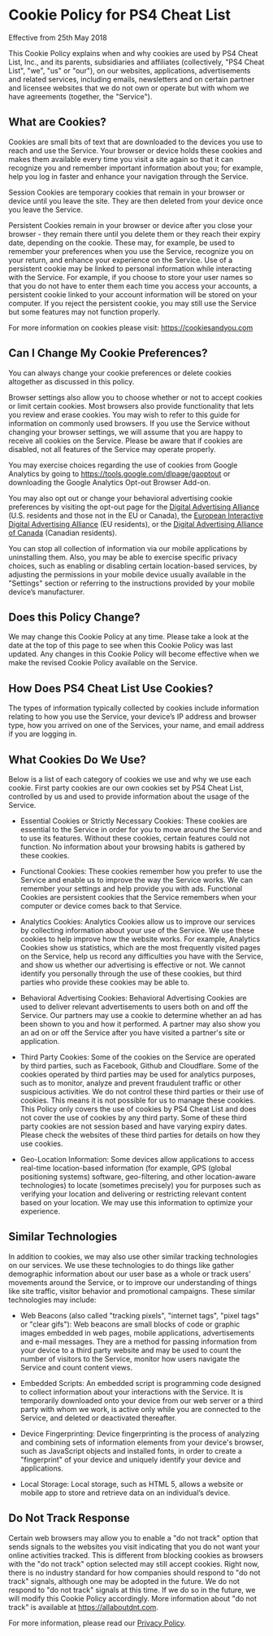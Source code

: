 # Cookie Policy for PS4 Cheat List

Effective from 25th May 2018

This Cookie Policy explains when and why cookies are used by PS4 Cheat List, Inc., and its parents, subsidiaries and affiliates (collectively, "PS4 Cheat List", "we", "us" or "our"), on our websites, applications, advertisements and related services, including emails, newsletters and on certain partner and licensee websites that we do not own or operate but with whom we have agreements (together, the "Service").

## What are Cookies?

Cookies are small bits of text that are downloaded to the devices you use to reach and use the Service. Your browser or device holds these cookies and makes them available every time you visit a site again so that it can recognize you and remember important information about you; for example, help you log in faster and enhance your navigation through the Service.

Session Cookies are temporary cookies that remain in your browser or device until you leave the site. They are then deleted from your device once you leave the Service.

Persistent Cookies remain in your browser or device after you close your browser - they remain there until you delete them or they reach their expiry date, depending on the cookie. These may, for example, be used to remember your preferences when you use the Service, recognize you on your return, and enhance your experience on the Service. Use of a persistent cookie may be linked to personal information while interacting with the Service. For example, if you choose to store your user names so that you do not have to enter them each time you access your accounts, a persistent cookie linked to your account information will be stored on your computer. If you reject the persistent cookie, you may still use the Service but some features may not function properly.

For more information on cookies please visit: https://cookiesandyou.com

## Can I Change My Cookie Preferences?

You can always change your cookie preferences or delete cookies altogether as discussed in this policy.

Browser settings also allow you to choose whether or not to accept cookies or limit certain cookies. Most browsers also provide functionality that lets you review and erase cookies. You may wish to refer to this guide for information on commonly used browsers. If you use the Service without changing your browser settings, we will assume that you are happy to receive all cookies on the Service. Please be aware that if cookies are disabled, not all features of the Service may operate properly.

You may exercise choices regarding the use of cookies from Google Analytics by going to https://tools.google.com/dlpage/gaoptout or downloading the Google Analytics Opt-out Browser Add-on.

You may also opt out or change your behavioral advertising cookie preferences by visiting the opt-out page for the [Digital Advertising Alliance](https://optout.aboutads.info/) (U.S. residents and those not in the EU or Canada), the [European Interactive Digital Advertising Alliance](https://www.youronlinechoices.com/) (EU residents), or the [Digital Advertising Alliance of Canada](https://youradchoices.ca/choices/) (Canadian residents).

You can stop all collection of information via our mobile applications by uninstalling them. Also, you may be able to exercise specific privacy choices, such as enabling or disabling certain location-based services, by adjusting the permissions in your mobile device usually available in the "Settings" section or referring to the instructions provided by your mobile device’s manufacturer.

## Does this Policy Change?

We may change this Cookie Policy at any time. Please take a look at the date at the top of this page to see when this Cookie Policy was last updated. Any changes in this Cookie Policy will become effective when we make the revised Cookie Policy available on the Service.

## How Does PS4 Cheat List Use Cookies?

The types of information typically collected by cookies include information relating to how you use the Service, your device’s IP address and browser type, how you arrived on one of the Services, your name, and email address if you are logging in.

## What Cookies Do We Use?

Below is a list of each category of cookies we use and why we use each cookie. First party cookies are our own cookies set by PS4 Cheat List, controlled by us and used to provide information about the usage of the Service.

* Essential Cookies or Strictly Necessary Cookies: These cookies are essential to the Service in order for you to move around the Service and to use its features. Without these cookies, certain features could not function. No information about your browsing habits is gathered by these cookies.

* Functional Cookies: These cookies remember how you prefer to use the Service and enable us to improve the way the Service works. We can remember your settings and help provide you with ads. Functional Cookies are persistent cookies that the Service remembers when your computer or device comes back to that Service.

* Analytics Cookies: Analytics Cookies allow us to improve our services by collecting information about your use of the Service. We use these cookies to help improve how the website works. For example, Analytics Cookies show us statistics, which are the most frequently visited pages on the Service, help us record any difficulties you have with the Service, and show us whether our advertising is effective or not. We cannot identify you personally through the use of these cookies, but third parties who provide these cookies may be able to.

* Behavioral Advertising Cookies: Behavioral Advertising Cookies are used to deliver relevant advertisements to users both on and off the Service. Our partners may use a cookie to determine whether an ad has been shown to you and how it performed. A partner may also show you an ad on or off the Service after you have visited a partner's site or application.

* Third Party Cookies: Some of the cookies on the Service are operated by third parties, such as Facebook, Github and Cloudflare. Some of the cookies operated by third parties may be used for analytics purposes, such as to monitor, analyze and prevent fraudulent traffic or other suspicious activities. We do not control these third parties or their use of cookies. This means it is not possible for us to manage these cookies. This Policy only covers the use of cookies by PS4 Cheat List and does not cover the use of cookies by any third party. Some of these third party cookies are not session based and have varying expiry dates. Please check the websites of these third parties for details on how they use cookies.

* Geo-Location Information: Some devices allow applications to access real-time location-based information (for example, GPS (global positioning systems) software, geo-filtering, and other location-aware technologies) to locate (sometimes precisely) you for purposes such as verifying your location and delivering or restricting relevant content based on your location. We may use this information to optimize your experience.

## Similar Technologies

In addition to cookies, we may also use other similar tracking technologies on our services. We use these technologies to do things like gather demographic information about our user base as a whole or track users’ movements around the Service, or to improve our understanding of things like site traffic, visitor behavior and promotional campaigns. These similar technologies may include:

* Web Beacons (also called "tracking pixels", "internet tags", "pixel tags" or "clear gifs"): Web beacons are small blocks of code or graphic images embedded in web pages, mobile applications, advertisements and e-mail messages. They are a method for passing information from your device to a third party website and may be used to count the number of visitors to the Service, monitor how users navigate the Service and count content views.

* Embedded Scripts: An embedded script is programming code designed to collect information about your interactions with the Service. It is temporarily downloaded onto your device from our web server or a third party with whom we work, is active only while you are connected to the Service, and deleted or deactivated thereafter.

* Device Fingerprinting: Device fingerprinting is the process of analyzing and combining sets of information elements from your device's browser, such as JavaScript objects and installed fonts, in order to create a "fingerprint" of your device and uniquely identify your device and applications.

* Local Storage: Local storage, such as HTML 5, allows a website or mobile app to store and retrieve data on an individual’s device.

## Do Not Track Response

Certain web browsers may allow you to enable a "do not track" option that sends signals to the websites you visit indicating that you do not want your online activities tracked. This is different from blocking cookies as browsers with the "do not track" option selected may still accept cookies. Right now, there is no industry standard for how companies should respond to "do not track" signals, although one may be adopted in the future. We do not respond to "do not track" signals at this time. If we do so in the future, we will modify this Cookie Policy accordingly. More information about "do not track" is available at https://allaboutdnt.com.

For more information, please read our [Privacy Policy](https://psxcheatlist.tk/docs/privacy-policy).
